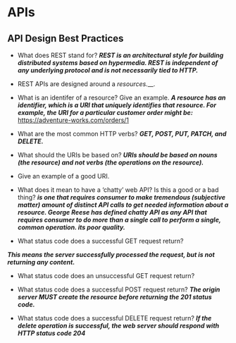 # APIs

## API Design Best Practices
* What does REST stand for?
***REST is an architectural style for building distributed systems based on hypermedia. REST is independent of any underlying protocol and is not necessarily tied to HTTP.***


* REST APIs are designed around a _resources.___.


* What is an identifer of a resource? Give an example.
***A resource has an identifier, which is a URI that uniquely identifies that resource. For example, the URI for a particular customer order might be:***
https://adventure-works.com/orders/1


* What are the most common HTTP verbs?
***GET, POST, PUT, PATCH, and DELETE.***


* What should the URIs be based on?
***URIs should be based on nouns (the resource) and not verbs (the operations on the resource).***



* Give an example of a good URI.


* What does it mean to have a ‘chatty’ web API? Is this a good or a bad thing?
***is one that requires consumer to make tremendous (subjective matter) amount of distinct API calls to get needed information about a resource. George Reese has defined chatty API as any API that requires consumer to do more than a single call to perform a single, common operation. its poor quality.***



* What status code does a successful GET request return?

***This means the server successfully processed the request, but is not returning any content.***

* What status code does an unsuccessful GET request return?



* What status code does a successful POST request return?
***The origin server MUST create the resource before returning the 201 status code.***


* What status code does a successful DELETE request return?
***If the delete operation is successful, the web server should respond with HTTP status code 204***